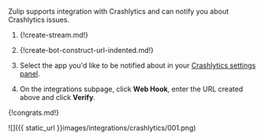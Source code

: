 Zulip supports integration with Crashlytics and can notify you
about Crashlytics issues.

1. {!create-stream.md!}

1. {!create-bot-construct-url-indented.md!}

1. Select the app you'd like to be notified about in your
   [Crashlytics settings panel](https://fabric.io/settings/apps).

1. On the integrations subpage, click **Web Hook**, enter the URL
   created above and click **Verify**.

{!congrats.md!}

![]({{ static_url }}images/integrations/crashlytics/001.png)
